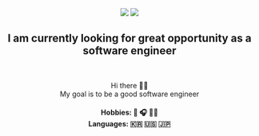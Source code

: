 <div align="center">
  <a href="hyeonsuns@kakao.com" target="_blank"><img src="https://img.shields.io/badge/hyeonsuns@kakao.com-FFCD00?style=flat-square&logo=Kakao&logoColor=black"/></a>
  <a href="https://www.linkedin.com/in/hyeonsun-jung/" target="_blank"><img src="https://img.shields.io/badge/JasonJung-0A66C2?style=flat-square&logo=Linkedin&logoColor=white"/></a>
</div>

<h2 align="center"> I am currently looking for great opportunity as a software engineer </h2> 
<br>
<p align="center">
Hi there 👋🙂
<br>
My goal is to be a good software engineer
</p>
<h4 align="center"> Hobbies: 🎹 🎧 🏋🏻  <br> Languages: 🇰🇷 🇺🇸 🇯🇵</h4>

<!--
**Jasonarea/Jasonarea** is a ✨ _special_ ✨ repository because its `README.md` (this file) appears on your GitHub profile.

Here are some ideas to get you started:

- 🔭 I’m currently working on ...
- 🌱 I’m currently learning ...
- 👯 I’m looking to collaborate on ...
- 🤔 I’m looking for help with ...
- 💬 Ask me about ...
- 📫 How to reach me: ...
- 😄 Pronouns: ...
- ⚡ Fun fact: ...
-->
